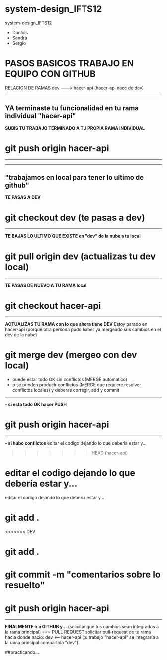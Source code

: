 # system-design_IFTS12

system-design_IFTS12

- Danlois
- Sandra
- Sergio

# **PASOS BASICOS TRABAJO EN EQUIPO CON GITHUB**

RELACION DE RAMAS
dev ---> hacer-api (hacer-api nace de dev)

---

## YA terminaste tu funcionalidad en tu rama individual "hacer-api"

**SUBIS TU TRABAJO TERMINADO A TU PROPIA RAMA INDIVIDUAL**

# git push origin hacer-api

---

---

## "trabajamos en local para tener lo ultimo de github"

**TE PASAS A DEV**

# git checkout dev (te pasas a dev)

---

**TE BAJAS LO ULTIMO QUE EXISTE en "dev" de la nube a tu local**

# git pull origin dev (actualizas tu dev local)

---

**TE PASAS DE NUEVO A TU RAMA local**

# git checkout hacer-api

---

**ACTUALIZAS TU RAMA con lo que ahora tiene DEV**
Estoy parado en hacer-api
(porque otra persona pudo haber ya mergeado sus cambios en el dev de la nube)

# git merge dev (mergeo con dev local)

- puede estar todo OK sin conflictos (MERGE automatico)
- o se pueden producir conflictos (MERGE que requiere resolver conflictos locales)
  y deberas corregir, add y commit

---

**- si esta todo OK hacer PUSH**

# git push origin hacer-api

---

**- si hubo conflictos**
editar el codigo dejando lo que debería estar y...

> > > > > > > HEAD (hacer-api)

# editar el codigo dejando lo que debería estar y...

editar el codigo dejando lo que debería estar y...

# git add .

<<<<<<< DEV

# git add .

# git commit -m "comentarios sobre lo resuelto"

# git push origin hacer-api

---

**FINALMENTE ir a GITHUB y...**
(solicitar que tus cambios sean integrados a la rama principal) === PULL REQUEST
solicitar pull-request de tu rama hacia donde nacio:
dev <-- hacer-api (tu trabajo "hacer-api" se integraría a la rama principal compartida "dev")

##practicando...
